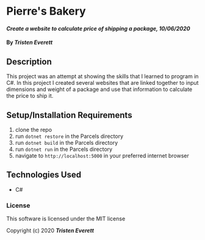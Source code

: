 # Pierre's Bakery

#### _Create a website to calculate price of shipping a package, 10/06/2020_

#### By _**Tristen Everett**_

## Description

This project was an attempt at showing the skills that I learned to program in C#. In this project I created several websites that are linked together to input dimensions and weight of a package and use that information to calculate the price to ship it.

## Setup/Installation Requirements

1. clone the repo
2. run `dotnet restore` in the Parcels directory
3. run `dotnet build` in the Parcels directory
4. run `dotnet run` in the Parcels directory
5. navigate to `http://localhost:5000` in your preferred internet browser

## Technologies Used

* C#

### License

This software is licensed under the MIT license

Copyright (c) 2020 **_Tristen Everett_**